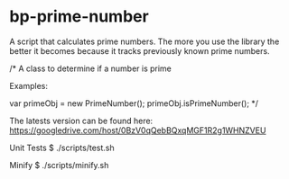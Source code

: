bp-prime-number
===============

A script that calculates prime numbers. The more you use the library the better it becomes because it tracks previously known prime numbers.

/*
  A class to determine if a number is prime

  Examples:

  var primeObj = new PrimeNumber();
  primeObj.isPrimeNumber(<number>);
*/

The latests version can be found here:
https://googledrive.com/host/0BzV0qQebBQxqMGF1R2g1WHNZVEU

Unit Tests
$ ./scripts/test.sh

Minify
$ ./scripts/minify.sh

